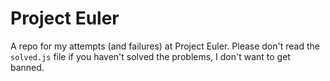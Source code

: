 # Project Euler

A repo for my attempts (and failures) at Project Euler. Please don't read the `solved.js` file if you haven't solved the problems, I don't want to get banned. 

